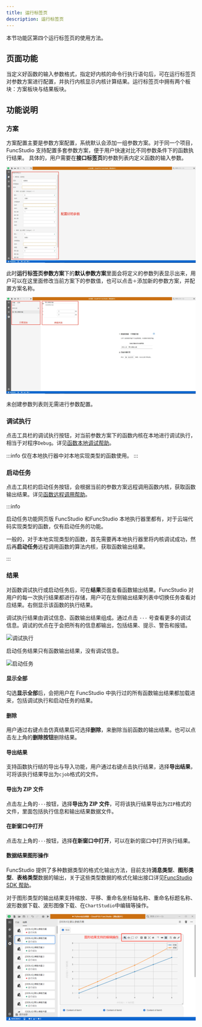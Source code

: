 ```yaml
---
title: 运行标签页
description: 运行标签页
---
```


本节功能区第四个运行标签页的使用方法。

## 页面功能

当定义好函数的输入参数格式，指定好内核的命令行执行语句后，可在运行标签页对参数方案进行配置，并执行内核显示内核计算结果。运行标签页中拥有两个板块：方案板块与结果板块。

## 功能说明

### 方案

方案配置主要是参数方案配置，系统默认会添加一组参数方案。对于同一个项目，FuncStudio 支持配置多套参数方案，便于用户快速对比不同参数条件下的函数执行结果。
具体的，用户需要在**接口标签页**的参数列表内定义函数的输入参数。

![参数定义](./1.png)

此时**运行标签页参数方案**下的**默认参数方案**里面会将定义的参数列表显示出来，用户可以在这里面修改当前方案下的参数值，也可以点击`＋`添加新的参数方案，并配置方案名称。

![参数方案配置](./2.png)

未创建参数列表则无需进行参数配置。

### 调试执行

点击工具栏的调试执行按钮，对当前参数方案下的函数内核在本地进行调试执行，相当于对程序`Debug`。详见[函数本地调试帮助](../../../basic/debug/index.md)。

:::info
仅在本地执行器中对本地实现类型的函数使用。
:::

### 启动任务

点击工具栏的启动任务按钮，会根据当前的参数方案远程调用函数内核，获取函数输出结果。详见[函数远程调用帮助](../../../basic/remote/index.md)。

:::info

启动任务功能网页版 FuncStudio 和FuncStudio 本地执行器里都有，对于云端代码实现类型的函数，仅有启动任务的功能。

一般的，对于本地实现类型的函数，首先需要再本地执行器里将内核调试成功，然后再**启动任务**远程调用函数的算法内核，获取函数输出结果。

:::

### 结果

对函数调试执行或启动任务后，可在**结果**页面查看函数输出结果。FuncStudio 对用户的每一次执行结果都进行存储，用户可在左侧输出结果列表中切换任务查看对应结果。右侧显示该函数的执行结果。

调试执行结果由调试信息、函数输出结果组成。通过点击 `···` 号查看更多的调试信息。调试的优点在于会把所有的信息都输出，包括结果、提示、警告和报错。

![调试执行](./3.png)

启动任务结果只有函数输出结果，没有调试信息。

![启动任务](./4.png)

#### 显示全部

勾选**显示全部**后，会把用户在 FuncStudio 中执行过的所有函数输出结果都加载进来，包括调试执行和启动任务的结果。

#### 删除

用户通过右键点击仿真结果后可选择**删除**，来删除当前函数的输出结果。也可以点击左上角的**删除按钮**删除结果。

#### 导出结果

支持函数执行结的导出与导入功能，用户通过右键点击执行结果，选择**导出结果**，可将该执行结果导出为`cjob`格式的文件。

#### 导出为 ZIP 文件

点击左上角的`···`按钮，选择**导出为 ZIP 文件**，可将该执行结果导出为`ZIP`格式的文件，里面包括执行信息和输出结果数据文件。

#### 在新窗口中打开 

点击左上角的`···`按钮，选择**在新窗口中打开**，可以在新的窗口中打开执行结果。

#### 数据结果图形操作

FuncStudio 提供了多种数据类型的格式化输出方法，目前支持**消息类型**、**图形类型**、**表格类型**数据的输出，关于这些类型数据的格式化输出接口详见[FuncStudio SDK 帮助](../../../simstudio-sdk/index.md)。

对于图形类型的输出结果支持缩放、平移、重命名坐标轴名称、重命名标题名称、波形数据下载、波形图像下载、在`ChartStudio`中编辑等操作。

![图形结果支持编辑操作](./5.png)


